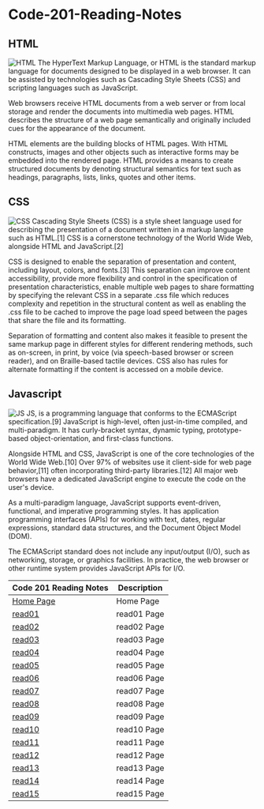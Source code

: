 # Code-201-Reading-Notes
## HTML
![HTML](https://e3arabi.com/wp-content/uploads/2021/03/html-1.jpg)
The HyperText Markup Language, or HTML is the standard markup language for documents designed to be displayed in a web browser. It can be assisted by technologies such as Cascading Style Sheets (CSS) and scripting languages such as JavaScript.

Web browsers receive HTML documents from a web server or from local storage and render the documents into multimedia web pages. HTML describes the structure of a web page semantically and originally included cues for the appearance of the document.

HTML elements are the building blocks of HTML pages. With HTML constructs, images and other objects such as interactive forms may be embedded into the rendered page. HTML provides a means to create structured documents by denoting structural semantics for text such as headings, paragraphs, lists, links, quotes and other items. 

## CSS 
![CSS](https://www.w3docs.com/uploads/media/default/0001/05/6d07a36ebe6d55273b39440f2391f1d7e6d4092a.png)
Cascading Style Sheets (CSS) is a style sheet language used for describing the presentation of a document written in a markup language such as HTML.[1] CSS is a cornerstone technology of the World Wide Web, alongside HTML and JavaScript.[2]

CSS is designed to enable the separation of presentation and content, including layout, colors, and fonts.[3] This separation can improve content accessibility, provide more flexibility and control in the specification of presentation characteristics, enable multiple web pages to share formatting by specifying the relevant CSS in a separate .css file which reduces complexity and repetition in the structural content as well as enabling the .css file to be cached to improve the page load speed between the pages that share the file and its formatting.

Separation of formatting and content also makes it feasible to present the same markup page in different styles for different rendering methods, such as on-screen, in print, by voice (via speech-based browser or screen reader), and on Braille-based tactile devices. CSS also has rules for alternate formatting if the content is accessed on a mobile device.

## Javascript
![JS](https://3.bp.blogspot.com/-tfdMQH1Kszg/XD-diQnmSuI/AAAAAAAAMCg/ZQyeDQIaxrQYMJX_bqExOGOKtQQJ3M0wgCLcBGAs/s1600/%25D9%2584%25D8%25BA%25D8%25A9%2B%25D8%25AC%25D8%25A7%25D9%2581%25D8%25A7%2B%25D8%25B3%25D9%2583%25D8%25B1%25D9%258A%25D8%25A8%25D8%25AA%2BJavaScript.png)
 JS, is a programming language that conforms to the ECMAScript specification.[9] JavaScript is high-level, often just-in-time compiled, and multi-paradigm. It has curly-bracket syntax, dynamic typing, prototype-based object-orientation, and first-class functions.

Alongside HTML and CSS, JavaScript is one of the core technologies of the World Wide Web.[10] Over 97% of websites use it client-side for web page behavior,[11] often incorporating third-party libraries.[12] All major web browsers have a dedicated JavaScript engine to execute the code on the user's device.

As a multi-paradigm language, JavaScript supports event-driven, functional, and imperative programming styles. It has application programming interfaces (APIs) for working with text, dates, regular expressions, standard data structures, and the Document Object Model (DOM).

The ECMAScript standard does not include any input/output (I/O), such as networking, storage, or graphics facilities. In practice, the web browser or other runtime system provides JavaScript APIs for I/O.





| Code 201 Reading Notes                                                             | Description |
| -----------                                                                        | ----------- |
| [Home Page](https://github.com/HadeelAlshaer94/Code-201-Reading-Notes/README)      | Home Page         |
| [read01](https://hadeelalshaee94.github.io/reading-notes/read01)                   | read01 Page       |
| [read02](https://hadeelalshaee94.github.io/reading-notes/read02)                   | read02 Page       |
| [read03](https://hadeelalshaee94.github.io/reading-notes/read03)                   | read03 Page       |
| [read04](https://hadeelalshaee94.github.io/reading-notes/read04)                   | read04 Page       |
| [read05](https://hadeelalshaee94.github.io/reading-notes/read05)                   | read05 Page       |
| [read06](https://hadeelalshaee94.github.io/reading-notes/read06)                   | read06 Page       |
| [read07](https://hadeelalshaee94.github.io/reading-notes/read07)                   | read07 Page       |
| [read08](https://hadeelalshaee94.github.io/reading-notes/read08)                   | read08 Page       |
| [read09](https://hadeelalshaee94.github.io/reading-notes/read09)                   | read09 Page       |
| [read10](https://hadeelalshaee94.github.io/reading-notes/read10)                   | read10 Page       |
| [read11](https://hadeelalshaee94.github.io/reading-notes/read11)                   | read11 Page       |
| [read12](https://hadeelalshaee94.github.io/reading-notes/read12)                   | read12 Page       |
| [read13](https://hadeelalshaee94.github.io/reading-notes/read13)                   | read13 Page       |
| [read14](https://hadeelalshaee94.github.io/reading-notes/read14)                   | read14 Page       |
| [read15](https://hadeelalshaee94.github.io/reading-notes/read15)                   | read15 Page       |
